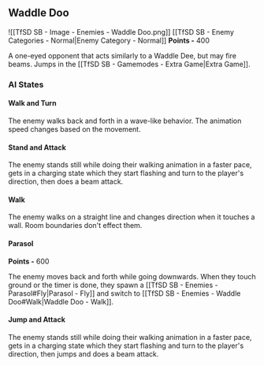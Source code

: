 ## Waddle Doo
![[TfSD SB - Image - Enemies - Waddle Doo.png]]
[[TfSD SB - Enemy Categories - Normal|Enemy Category - Normal]]
**Points -** 400

A one-eyed opponent that acts similarly to a Waddle Dee, but may fire beams. Jumps in the [[TfSD SB - Gamemodes - Extra Game|Extra Game]].
### AI States
#### Walk and Turn
The enemy walks back and forth in a wave-like behavior. The animation speed changes based on the movement.
#### Stand and Attack
The enemy stands still while doing their walking animation in a faster pace, gets in a charging state which they start flashing and turn to the player's direction, then does a beam attack.
#### Walk
The enemy walks on a straight line and changes direction when it touches a wall. Room boundaries don't effect them.
#### Parasol
**Points -** 600

The enemy moves back and forth while going downwards. When they touch ground or the timer is done, they spawn a [[TfSD SB - Enemies - Parasol#Fly|Parasol - Fly]] and switch to [[TfSD SB - Enemies - Waddle Doo#Walk|Waddle Doo - Walk]].
#### Jump and Attack
The enemy stands still while doing their walking animation in a faster pace, gets in a charging state which they start flashing and turn to the player's direction, then jumps and does a beam attack.